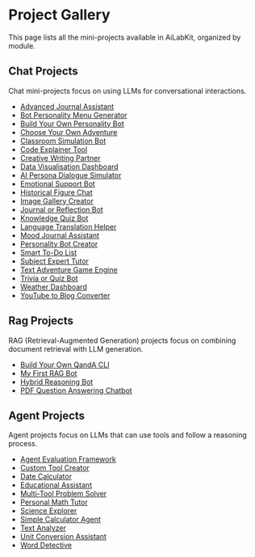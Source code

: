 # Project Gallery

This page lists all the mini-projects available in AiLabKit, organized by module.

## Chat Projects

Chat mini-projects focus on using LLMs for conversational interactions.

- [Advanced Journal Assistant](chat/advanced-journal-bot.md)
- [Bot Personality Menu Generator](chat/bot-personality-menu-generator.md)
- [Build Your Own Personality Bot](chat/build-your-own-personality-bot.md)
- [Choose Your Own Adventure](chat/choose-your-own-adventure.md)
- [Classroom Simulation Bot](chat/classroom-simulation-bot.md)
- [Code Explainer Tool](chat/code-explainer-tool.md)
- [Creative Writing Partner](chat/creative-writing-partner.md)
- [Data Visualisation Dashboard](chat/data-visualization-dashboard.md)
- [AI Persona Dialogue Simulator](chat/debate-interview-panel-dialogue-simulator.md)
- [Emotional Support Bot](chat/emotional-support-bot.md)
- [Historical Figure Chat](chat/historical-figure-chat.md)
- [Image Gallery Creator](chat/image-gallery-creator.md)
- [Journal or Reflection Bot](chat/journal-or-reflection-bot.md)
- [Knowledge Quiz Bot](chat/knowledge-quiz-bot.md)
- [Language Translation Helper](chat/language-translation-helper.md)
- [Mood Journal Assistant](chat/mood-journal-assistant.md)
- [Personality Bot Creator](chat/personality-bot-creator.md)
- [Smart To-Do List](chat/smart-to-do-list.md)
- [Subject Expert Tutor](chat/subject-expert-tutor.md)
- [Text Adventure Game Engine](chat/text-adventure-game-engine.md)
- [Trivia or Quiz Bot](chat/trivia-or-quiz-bot.md)
- [Weather Dashboard](chat/weather-dashboard.md)
- [YouTube to Blog Converter](chat/youtube-to-blog-converter.md)

## Rag Projects

RAG (Retrieval-Augmented Generation) projects focus on combining document retrieval with LLM generation.

- [Build Your Own QandA CLI](rag/build-your-own-qa-cli.md)
- [My First RAG Bot](rag/first-rag-bot.md)
- [Hybrid Reasoning Bot](rag/hybrid-reasoning-bot.md)
- [PDF Question Answering Chatbot](rag/pdf-question-answering-chatbot.md)

## Agent Projects

Agent projects focus on LLMs that can use tools and follow a reasoning process.

- [Agent Evaluation Framework](agent/agent-evaluation-framework.md)
- [Custom Tool Creator](agent/custom-tool-creator.md)
- [Date Calculator](agent/date-calculator.md)
- [Educational Assistant](agent/educational-assistant.md)
- [Multi-Tool Problem Solver](agent/multi-tool-problem-solver.md)
- [Personal Math Tutor](agent/personal-math-tutor.md)
- [Science Explorer](agent/science-explorer.md)
- [Simple Calculator Agent](agent/simple-calculator-agent.md)
- [Text Analyzer](agent/text-analyzer.md)
- [Unit Conversion Assistant](agent/unit-conversion-assistant.md)
- [Word Detective](agent/word-detective.md)
